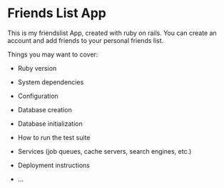# Friends List App

This is my friendslist App, created with ruby on rails. You can create an account and add friends to your personal friends list.

Things you may want to cover:

* Ruby version

* System dependencies

* Configuration

* Database creation

* Database initialization

* How to run the test suite

* Services (job queues, cache servers, search engines, etc.)

* Deployment instructions

* ...
